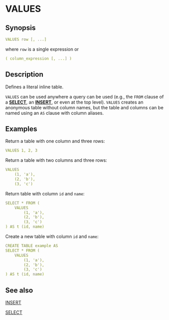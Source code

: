 # VALUES

## Synopsis

```yaml
VALUES row [, ...]
```

where `row` is a single expression or

```yaml
( column_expression [, ...] )
```

## Description

Defines a literal inline table.

`VALUES` can be used anywhere a query can be used (e.g., the `FROM` clause of a [**SELECT**](./select.md), an [**INSERT**](./insert.md), or even at the top level). `VALUES` creates an anonymous table without column names, but the table and columns can be named using an `AS` clause with column aliases.

## Examples

Return a table with one column and three rows:

```yaml
VALUES 1, 2, 3
```

Return a table with two columns and three rows:

```yaml
VALUES
    (1, 'a'),
    (2, 'b'),
    (3, 'c')
```

Return table with column `id` and `name`:

```yaml
SELECT * FROM (
    VALUES
        (1, 'a'),
        (2, 'b'),
        (3, 'c')
) AS t (id, name)
```

Create a new table with column `id` and `name`:

```yaml
CREATE TABLE example AS
SELECT * FROM (
    VALUES
        (1, 'a'),
        (2, 'b'),
        (3, 'c')
) AS t (id, name)
```

## See also

[INSERT](./insert.md) 

[SELECT](./select.md)